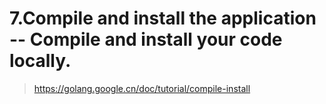 

7.Compile and install the application -- Compile and install your code locally.
======
> https://golang.google.cn/doc/tutorial/compile-install

